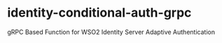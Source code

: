 # identity-conditional-auth-grpc
gRPC Based Function for WSO2 Identity Server Adaptive Authentication

